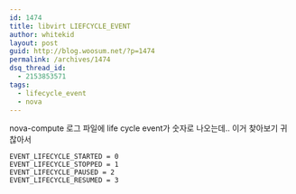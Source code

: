 ```yaml
---
id: 1474
title: libvirt LIEFCYCLE_EVENT
author: whitekid
layout: post
guid: http://blog.woosum.net/?p=1474
permalink: /archives/1474
dsq_thread_id:
  - 2153853571
tags:
  - lifecycle_event
  - nova
---
```

nova-compute 로그 파일에 life cycle event가 숫자로 나오는데.. 이거 찾아보기 귀찮아서

    EVENT_LIFECYCLE_STARTED = 0
    EVENT_LIFECYCLE_STOPPED = 1
    EVENT_LIFECYCLE_PAUSED = 2
    EVENT_LIFECYCLE_RESUMED = 3
